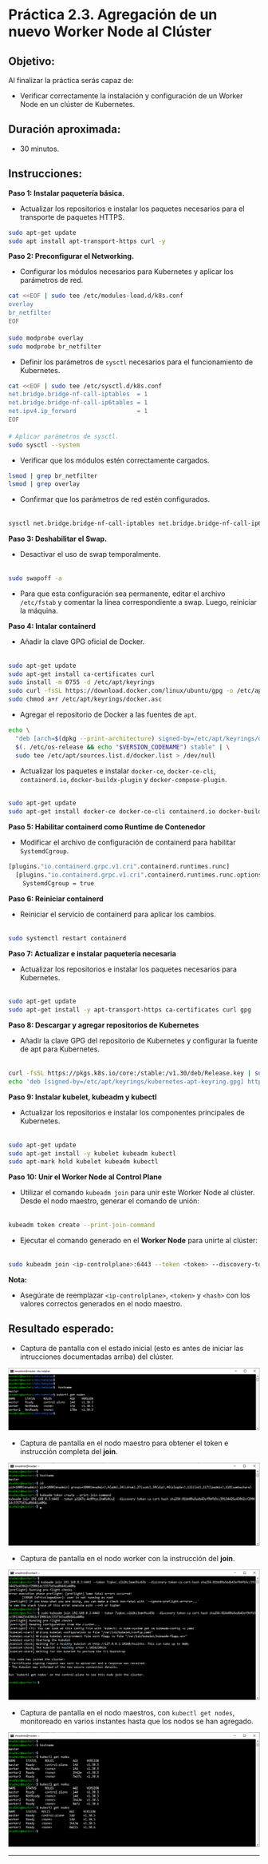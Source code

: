 # Práctica 2.3. Agregación de un nuevo Worker Node al Clúster

## Objetivo:

Al finalizar la práctica serás capaz de:
- Verificar correctamente la instalación y configuración de un Worker Node en un clúster de Kubernetes.


## Duración aproximada:

- 30 minutos.

## Instrucciones:

**Paso 1: Instalar paquetería básica.**

- Actualizar los repositorios e instalar los paquetes necesarios para el transporte de paquetes HTTPS.

```bash
sudo apt-get update 
sudo apt install apt-transport-https curl -y
```

**Paso 2: Preconfigurar el Networking.**

- Configurar los módulos necesarios para Kubernetes y aplicar los parámetros de red.

```bash
cat <<EOF | sudo tee /etc/modules-load.d/k8s.conf
overlay
br_netfilter
EOF

sudo modprobe overlay
sudo modprobe br_netfilter

```

- Definir los parámetros de `sysctl` necesarios para el funcionamiento de Kubernetes.

```bash
cat <<EOF | sudo tee /etc/sysctl.d/k8s.conf
net.bridge.bridge-nf-call-iptables  = 1
net.bridge.bridge-nf-call-ip6tables = 1
net.ipv4.ip_forward                 = 1
EOF

# Aplicar parámetros de sysctl.
sudo sysctl --system

```

- Verificar que los módulos estén correctamente cargados.

```bash
lsmod | grep br_netfilter
lsmod | grep overlay

```

- Confirmar que los parámetros de red estén configurados.

```bash

sysctl net.bridge.bridge-nf-call-iptables net.bridge.bridge-nf-call-ip6tables net.ipv4.ip_forward

```

**Paso 3: Deshabilitar el Swap.**

- Desactivar el uso de swap temporalmente.

```bash

sudo swapoff -a
```

- Para que esta configuración sea permanente, editar el archivo `/etc/fstab` y comentar la línea correspondiente a swap. Luego, reiniciar la máquina.

**Paso 4: Intalar containerd**

- Añadir la clave GPG oficial de Docker.

```bash

sudo apt-get update 
sudo apt-get install ca-certificates curl 
sudo install -m 0755 -d /etc/apt/keyrings 
sudo curl -fsSL https://download.docker.com/linux/ubuntu/gpg -o /etc/apt/keyrings/docker.asc 
sudo chmod a+r /etc/apt/keyrings/docker.asc 
```

- Agregar el repositorio de Docker a las fuentes de `apt`.

```bash
echo \
  "deb [arch=$(dpkg --print-architecture) signed-by=/etc/apt/keyrings/docker.asc] https://download.docker.com/linux/ubuntu \
  $(. /etc/os-release && echo "$VERSION_CODENAME") stable" | \
  sudo tee /etc/apt/sources.list.d/docker.list > /dev/null
```

- Actualizar los paquetes e instalar `docker-ce`, `docker-ce-cli`, `containerd.io`, `docker-buildx-plugin` y `docker-compose-plugin`.

```bash

sudo apt-get update 
sudo apt-get install docker-ce docker-ce-cli containerd.io docker-buildx-plugin docker-compose-plugin
```

**Paso 5: Habilitar containerd como Runtime de Contenedor**

- Modificar el archivo de configuración de containerd para habilitar `SystemdCgroup`.

```bash
[plugins."io.containerd.grpc.v1.cri".containerd.runtimes.runc]
  [plugins."io.containerd.grpc.v1.cri".containerd.runtimes.runc.options]
    SystemdCgroup = true

```

**Paso 6: Reiniciar containerd**

- Reiniciar el servicio de containerd para aplicar los cambios.

```bash

sudo systemctl restart containerd
```

**Paso 7: Actualizar e instalar paquetería necesaria**

- Actualizar los repositorios e instalar los paquetes necesarios para Kubernetes.

```bash

sudo apt-get update
sudo apt-get install -y apt-transport-https ca-certificates curl gpg

```

**Paso 8: Descargar y agregar repositorios de Kubernetes**

- Añadir la clave GPG del repositorio de Kubernetes y configurar la fuente de apt para Kubernetes.

```bash

curl -fsSL https://pkgs.k8s.io/core:/stable:/v1.30/deb/Release.key | sudo gpg --dearmor -o /etc/apt/keyrings/kubernetes-apt-keyring.gpg
echo 'deb [signed-by=/etc/apt/keyrings/kubernetes-apt-keyring.gpg] https://pkgs.k8s.io/core:/stable:/v1.30/deb/ /' | sudo tee /etc/apt/sources.list.d/kubernetes.list    

```

**Paso 9: Instalar kubelet, kubeadm y kubectl**

- Actualizar los repositorios e instalar los componentes principales de Kubernetes.

```bash

sudo apt-get update
sudo apt-get install -y kubelet kubeadm kubectl
sudo apt-mark hold kubelet kubeadm kubectl

```

**Paso 10: Unir el Worker Node al Control Plane**

- Utilizar el comando `kubeadm join` para unir este Worker Node al clúster. Desde el nodo maestro, generar el comando de unión:

```bash

kubeadm token create --print-join-command

```

- Ejecutar el comando generado en el **Worker Node** para unirte al clúster:

```bash

sudo kubeadm join <ip-controlplane>:6443 --token <token> --discovery-token-ca-cert-hash sha256:<hash>

```

**Nota:** 

- Asegúrate de reemplazar `<ip-controlplane>`, `<token>` y `<hash>` con los valores correctos generados en el nodo maestro.

## Resultado esperado:

- Captura de pantalla con el estado inicial (esto es antes de iniciar las intrucciones documentadas arriba) del clúster.

![kubectl](../images/u2_3_1.png)

- Captura de pantalla en el nodo maestro para obtener el token e instrucción completa del **join**.

![kubectl](../images/u2_3_2.png)

- Captura de pantalla en el nodo worker con la instrucción del **join**.

![kubectl](../images/u2_3_3.png)

- Captura de pantalla en el nodo maestros, con `kubectl get nodes`, monitoreado en varios instantes hasta que los nodos se han agregado.

![kubectl](../images/u2_3_4.png)

---
